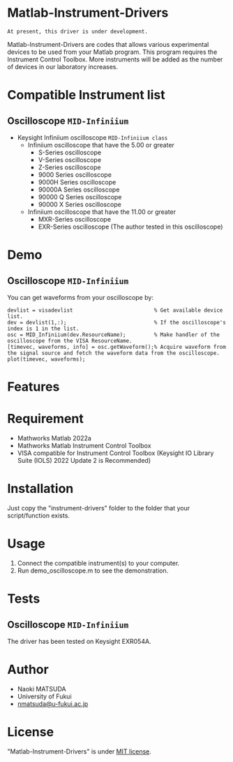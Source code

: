 # Matlab-Instrument-Drivers

`At present, this driver is under development.`

Matlab-Instrument-Drivers are codes that allows various experimental devices to be used from your Matlab program. This program requires the Instrument Control Toolbox.
More instruments will be added as the number of devices in our laboratory increases.

# Compatible Instrument list

## Oscilloscope `MID-Infiniium`

* Keysight Infiniium oscilloscope `MID-Infiniium class`
	* Infiniium oscilloscope that have the 5.00 or greater
		* S-Series oscilloscope
		* V-Series oscilloscope
		* Z-Series oscilloscope
		* 9000 Series oscilloscope
		* 9000H Series oscilloscope
		* 90000A Series oscilloscope
		* 90000 Q Series oscilloscope
		* 90000 X Series oscilloscope
	* Infiniium oscilloscope that have the 11.00 or greater
		* MXR-Series oscilloscope
		* EXR-Series oscilloscope (The author tested in this oscilloscope)


# Demo

## Oscilloscope `MID-Infiniium`

You can get waveforms from your oscilloscope by:
```Matlab: Read waveforms from oscilloscope
devlist = visadevlist                          % Get available device list.
dev = devlist(1,:);                            % If the oscilloscope's index is 1 in the list. 
osc = MID_Infiniium(dev.ResourceName);         % Make handler of the oscilloscope from the VISA ResourceName.
[timevec, waveforms, info] = osc.getWaveform();% Acquire waveform from the signal source and fetch the waveform data from the oscilloscope.
plot(timevec, waveforms);
```

# Features



# Requirement
 
* Mathworks Matlab 2022a
* Mathworks Matlab Instrument Control Toolbox
* VISA compatible for Instrument Control Toolbox (Keysight IO Library Suite (IOLS) 2022 Update 2 is Recommended) 

# Installation

Just copy the "instrument-drivers" folder to the folder that your script/function exists.
 
# Usage

1. Connect the compatible instrument(s) to your computer.
2. Run demo_oscilloscope.m to see the demonstration. 
 
# Tests

## Oscilloscope `MID-Infiniium`

The driver has been tested on Keysight EXR054A.
 
# Author
 
* Naoki MATSUDA
* University of Fukui
* nmatsuda@u-fukui.ac.jp
 
# License
 
"Matlab-Instrument-Drivers" is under [MIT license](https://en.wikipedia.org/wiki/MIT_License).
 